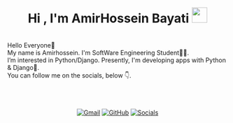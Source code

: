 <!--
### Hi there 👋  I'm Amirhossein


**amirhossein-bayati/amirhossein-bayati** is a ✨ _special_ ✨ repository because its `README.md` (this file) appears on your GitHub profile.

Here are some ideas to get you started:

- 🔭 I’m currently working on ...
- 🌱 I’m currently learning ...
- 👯 I’m looking to collaborate on ...
- 🤔 I’m looking for help with ...
- 💬 Ask me about ...
- 📫 How to reach me: ...
- 😄 Pronouns: ...
- ⚡ Fun fact: ...

- 🌱 I’m currently learning Python django
- 💬 Ask me about Python & Django
- 📫 How to reach me: <a href="https://t.me/amirhb_79">Telegram</a>


### Happy Coding :love_you_gesture:
-->

<h1 align="center">Hi , I'm AmirHossein Bayati <img src="https://media.giphy.com/media/hvRJCLFzcasrR4ia7z/giphy.gif" width="35"></h1>

<!--
<p align="center">
  <a href="https://github.com/DenverCoder1/readme-typing-svg"><img src="https://readme-typing-svg.herokuapp.com?lines=Junior+Django+Developer&center=true&width=500&height=50"></a>
</p>

<p align="center"> 
	<img src="https://komarev.com/ghpvc/?username=amirhossein-bayati&label=Profile%20views&color=0e75b6&style=plastic" alt="amirhossein-bayati" /> 
</p>


## <img src = "https://user-images.githubusercontent.com/63050133/156777293-72a6e681-2582-4a9d-ad92-09d1181d47c7.gif" width = 50px>  About me

<img align="right" src="https://user-images.githubusercontent.com/63050133/156676671-d5b2e362-97d4-4404-9447-dd71ddfea82f.gif" width = 200px/>
-->
<br>
Hello Everyone👋<br/>
My name is Amirhossein. I'm SoftWare Engineering Student👨‍💻. <br/>
I’m interested in Python/Django. Presently, I'm developing apps with Python & Django📱. <br/>
You can follow me on the socials, below 👇.

<br><br>

<!--
## <img src="https://media.giphy.com/media/iY8CRBdQXODJSCERIr/giphy.gif" width="30px"> Connect with me
-->
<p align="center">
	<a href="mailto:amirsmvb@gmail.com"><img img src="https://img.shields.io/badge/gmail-%23EA4335.svg?style=plastic&logo=gmail&logoColor=white" alt="Gmail"/></a>
	<a href="https://github.com/amirhossein-bayati"><img src="https://img.shields.io/badge/github-%23181717.svg?style=plastic&logo=github&logoColor=white" alt="GitHub"/></a>
	<!--
	<a href="https://instagram.com/_amirhb_79"><img src="https://img.shields.io/badge/instagram-%23E4405F.svg?style=plastic&logo=instagram&logoColor=white" alt="Instagram"/></a>
-->
  <a href="https://znap.link/amirhossein"><img src="https://img.shields.io/badge/other-%23181717.svg?style=plastic&logo=other&logoColor=red" alt="Socials"/></a>
</p>
